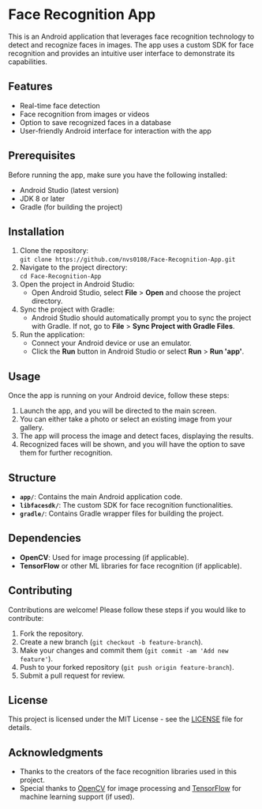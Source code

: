 # Face Recognition App

This is an Android application that leverages face recognition technology to detect and recognize faces in images. The app uses a custom SDK for face recognition and provides an intuitive user interface to demonstrate its capabilities.

## Features
- Real-time face detection
- Face recognition from images or videos
- Option to save recognized faces in a database
- User-friendly Android interface for interaction with the app

## Prerequisites
Before running the app, make sure you have the following installed:
- Android Studio (latest version)
- JDK 8 or later
- Gradle (for building the project)

## Installation
1. Clone the repository:  
   `git clone https://github.com/nvs0108/Face-Recognition-App.git`
2. Navigate to the project directory:  
   `cd Face-Recognition-App`
3. Open the project in Android Studio:  
   - Open Android Studio, select **File** > **Open** and choose the project directory.
4. Sync the project with Gradle:  
   - Android Studio should automatically prompt you to sync the project with Gradle. If not, go to **File** > **Sync Project with Gradle Files**.
5. Run the application:  
   - Connect your Android device or use an emulator.  
   - Click the **Run** button in Android Studio or select **Run** > **Run 'app'**.

## Usage
Once the app is running on your Android device, follow these steps:
1. Launch the app, and you will be directed to the main screen.
2. You can either take a photo or select an existing image from your gallery.
3. The app will process the image and detect faces, displaying the results.
4. Recognized faces will be shown, and you will have the option to save them for further recognition.

## Structure
- **`app/`**: Contains the main Android application code.
- **`libfacesdk/`**: The custom SDK for face recognition functionalities.
- **`gradle/`**: Contains Gradle wrapper files for building the project.

## Dependencies
- **OpenCV**: Used for image processing (if applicable).
- **TensorFlow** or other ML libraries for face recognition (if applicable).

## Contributing
Contributions are welcome! Please follow these steps if you would like to contribute:
1. Fork the repository.
2. Create a new branch (`git checkout -b feature-branch`).
3. Make your changes and commit them (`git commit -am 'Add new feature'`).
4. Push to your forked repository (`git push origin feature-branch`).
5. Submit a pull request for review.

## License
This project is licensed under the MIT License - see the [LICENSE](LICENSE) file for details.

## Acknowledgments
- Thanks to the creators of the face recognition libraries used in this project.
- Special thanks to [OpenCV](https://opencv.org/) for image processing and [TensorFlow](https://www.tensorflow.org/) for machine learning support (if used).
